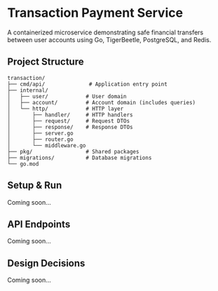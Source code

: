 # Transaction Payment Service

A containerized microservice demonstrating safe financial transfers between user accounts using Go, TigerBeetle, PostgreSQL, and Redis.

## Project Structure

```
transaction/
├── cmd/api/              # Application entry point
├── internal/
│   ├── user/            # User domain
│   ├── account/         # Account domain (includes queries)
│   └── http/            # HTTP layer
│       ├── handler/     # HTTP handlers
│       ├── request/     # Request DTOs
│       ├── response/    # Response DTOs
│       ├── server.go
│       ├── router.go
│       └── middleware.go
├── pkg/                 # Shared packages
├── migrations/          # Database migrations
└── go.mod
```

## Setup & Run

Coming soon...

## API Endpoints

Coming soon...

## Design Decisions

Coming soon...

